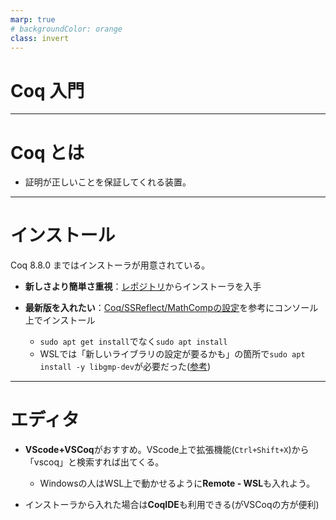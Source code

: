 ```yaml
---
marp: true
# backgroundColor: orange
class: invert
---
```


# Coq 入門

---
<!-- paginate: true -->
# Coq とは

- 証明が正しいことを保証してくれる装置。

---
# インストール
Coq 8.8.0 まではインストーラが用意されている。

- **新しさより簡単さ重視**：[レポジトリ](https://github.com/coq/coq/releases/tag/V8.8.0)からインストーラを入手

- **最新版を入れたい**：[Coq/SSReflect/MathCompの設定](https://staff.aist.go.jp/reynald.affeldt/ssrcoq/install.html#org35ada1b)を参考にコンソール上でインストール
  - `sudo apt get install`でなく`sudo apt install`
  - WSLでは「新しいライブラリの設定が要るかも」の箇所で`sudo apt install -y libgmp-dev`が必要だった([参考](https://www.aise.ics.saitama-u.ac.jp/~gotoh/Coq-SSReflect-MathCompOnUbuntu2004.html))

---
# エディタ

- **VScode+VSCoq**がおすすめ。VScode上で拡張機能(`Ctrl+Shift+X`)から「vscoq」と検索すれば出てくる。
  - Windowsの人はWSL上で動かせるように**Remote - WSL**も入れよう。


- インストーラから入れた場合は**CoqIDE**も利用できる(がVSCoqの方が便利)

